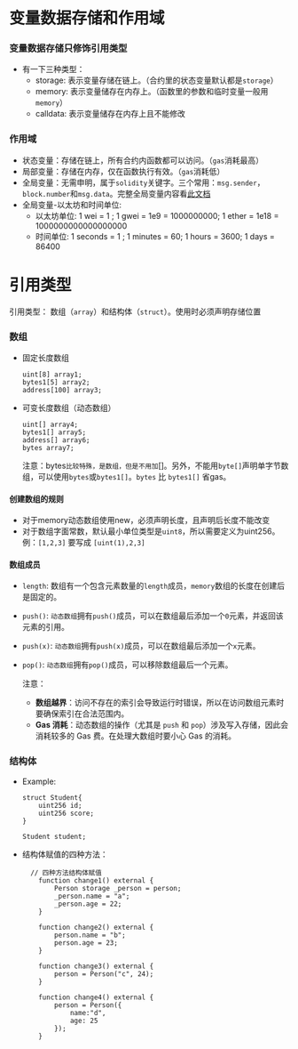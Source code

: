 # 变量数据存储和作用域

### 变量数据存储只修饰引用类型

- 有一下三种类型：
  - storage: 表示变量存储在链上。（合约里的状态变量默认都是`storage`）
  - memory: 表示变量储存在内存上。（函数里的参数和临时变量一般用`memory`）
  - calldata: 表示变量储存在内存上且不能修改

### 作用域

- 状态变量：存储在链上，所有合约内函数都可以访问。（`gas`消耗最高）
- 局部变量：存储在内存，仅在函数执行有效。（`gas`消耗低）
- 全局变量：无需申明，属于`solidity`关键字。三个常用：`msg.sender`，`block.number`和`msg.data`。完整全局变量内容看[此文档](https://learnblockchain.cn/docs/solidity/units-and-global-variables.html#special-variables-and-functions)
- 全局变量-以太坊和时间单位:
  - 以太坊单位:  1 wei = 1 ; 1 gwei = 1e9 = 1000000000; 1 ether = 1e18 = 1000000000000000000
  - 时间单位: 1 seconds = 1 ; 1 minutes = 60; 1 hours = 3600; 1 days = 86400

# 引用类型

引用类型： 数组（`array`）和结构体（`struct`）。使用时必须声明存储位置

### 数组

- 固定长度数组

  ```
  uint[8] array1;
  bytes1[5] array2;
  address[100] array3;
  ```

- 可变长度数组（动态数组）

  ```sodility
  uint[] array4;
  bytes1[] array5;
  address[] array6;
  bytes array7;
  ```

  注意：bytes`比较特殊，是数组，但是不用加`[]。另外，不能用`byte[]`声明单字节数组，可以使用`bytes`或`bytes1[]`。`bytes` 比 `bytes1[]` 省gas。

#### 创建数组的规则

- 对于memory动态数组使用new，必须声明长度，且声明后长度不能改变
- 对于数组字面常数，默认最小单位类型是`uint8`，所以需要定义为uint256。例：`[1,2,3]` 要写成 `[uint(1),2,3]`

#### 数组成员

- `length`: 数组有一个包含元素数量的`length`成员，`memory`数组的长度在创建后是固定的。

- `push()`: `动态数组`拥有`push()`成员，可以在数组最后添加一个`0`元素，并返回该元素的引用。

- `push(x)`: `动态数组`拥有`push(x)`成员，可以在数组最后添加一个`x`元素。

- `pop()`: `动态数组`拥有`pop()`成员，可以移除数组最后一个元素。

  注意：

  - **数组越界**：访问不存在的索引会导致运行时错误，所以在访问数组元素时要确保索引在合法范围内。
  - **Gas 消耗**：动态数组的操作（尤其是 `push` 和 `pop`）涉及写入存储，因此会消耗较多的 Gas 费。在处理大数组时要小心 Gas 的消耗。

### 结构体

- Example:

  ```sodility
  struct Student{
      uint256 id;
      uint256 score; 
  }
  
  Student student; 
  ```

- 结构体赋值的四种方法：

  ```
  	// 四种方法结构体赋值
      function change1() external {
          Person storage _person = person;
          _person.name = "a";
          _person.age = 22;
      }
  
      function change2() external {
          person.name = "b";
          person.age = 23;
      }
  
      function change3() external {
          person = Person("c", 24);
      }
  
      function change4() external {
          person = Person({
              name:"d",
              age: 25
          });
      }
  ```

  

​	

